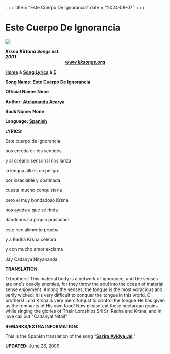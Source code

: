 +++
title = "Este Cuerpo De Ignorancia"
date = "2024-08-07"
+++

# Este Cuerpo De Ignorancia
**[![](http://kksongs.org/image_files/image002.jpg)](http://kksongs.org/)**

**_Krsna_** **_Kirtana Songs est. 2001_**                                                                                                                                                      **_www.kksongs.org_**

**[Home](http://kksongs.org/)** **à** **[Song Lyrics](http://kksongs.org/lyrics.html)** **à** **[E](http://kksongs.org/songs/song_e.html)**

**Song Name: Este Cuerpo De Ignorancia**

**Official Name: None**

**Author:** [**Atulananda** **Acarya**](http://kksongs.org/authors/list/atulananda.html)

**Book Name: None**

**Language: [Spanish](http://kksongs.org/language/list/spanish.html)**

**LYRICS:**

Este cuerpo de ignorancia

nos enreda en los sentidos

y al océano sensorial nos lanza

la lengua allí es un peligro

por insaciable y obstinada

cuesta mucho conquistarla

pero el muy bondadoso Krsna

nos ayuda a que se rinda

dándonos su propio prasadam

este rico alimento prueba

y a Radha Krsna celebra

y con mucho amor exclama

Jay Caitanya Nityananda

**TRANSLATION**

O brothers! This material body is a network of ignorance, and the senses are one's deadly enemies, for they throw the soul into the ocean of material sense enjoyment. Among the senses, the tongue is the most voracious and verily wicked; it is very difficult to conquer the tongue in this world. O brothers! Lord Krsna is very merciful-just to control the tongue He has given us the remnants of His own food! Now please eat these nectarean grains while singing the glories of Their Lordships Sri Sri Radha and Krsna, and in love call out "Caitanya! Nitai!"

**REMARKS/EXTRA INFORMATION:**

This is the Spanish translation of the song “**[Sarira Avidya Jal](http://kksongs.org/songs/s/sariraavidyajal.html)**.”

**UPDATED:** June 26, 2009